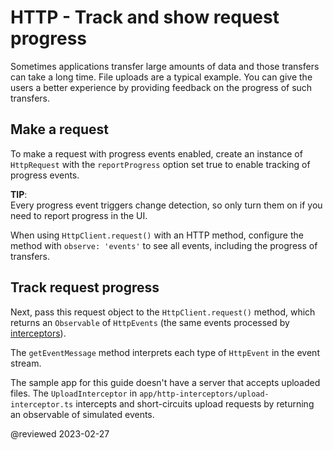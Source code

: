 # HTTP - Track and show request progress

Sometimes applications transfer large amounts of data and those transfers can take a long time. File uploads are a typical example. You can give the users a better experience by providing feedback on the progress of such transfers.

## Make a request

To make a request with progress events enabled, create an instance of `HttpRequest` with the `reportProgress` option set true to enable tracking of progress events.

<code-example header="app/uploader/uploader.service.ts (upload request)" path="http/src/app/uploader/uploader.service.ts" region="upload-request"></code-example>

<div class="alert is-important">

**TIP**: <br />
Every progress event triggers change detection, so only turn them on if you need to report progress in the UI.

When using `HttpClient.request()` with an HTTP method, configure the method with `observe: 'events'` to see all events, including the progress of transfers.

</div>

## Track request progress

Next, pass this request object to the `HttpClient.request()` method, which returns an `Observable` of `HttpEvents` \(the same events processed by [interceptors](guide/http-intercept-requests-and-responses#interceptor-events)\).

<code-example header="app/uploader/uploader.service.ts (upload body)" path="http/src/app/uploader/uploader.service.ts" region="upload-body"></code-example>

The `getEventMessage` method interprets each type of `HttpEvent` in the event stream.

<code-example header="app/uploader/uploader.service.ts (getEventMessage)" path="http/src/app/uploader/uploader.service.ts" region="getEventMessage"></code-example>

<div class="alert is-helpful">

The sample app for this guide doesn't have a server that accepts uploaded files.
The `UploadInterceptor` in `app/http-interceptors/upload-interceptor.ts` intercepts and short-circuits upload requests by returning an observable of simulated events.

</div>

@reviewed 2023-02-27
